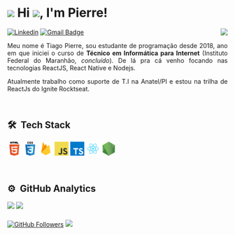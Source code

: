 
<h1>
  <img  src="https://github.com/tiagopierre/portfolio/blob/main/assets/logo.png?raw=true"/>
  Hi <img src="https://raw.githubusercontent.com/kaueMarques/kaueMarques/master/hi.gif" width="30px">, I'm Pierre! 

</h1>

  <img  align="right" src="https://github.com/tiagopierre/portfolio/blob/main/assets/Mobile.png?raw=true"/>

[![Linkedin](https://img.shields.io/badge/-Tiago%20Pierre-6633cc?style=flat&labelColor=6633cc&logo=Linkedin&Color=white)](https://www.linkedin.com/in/devpierre/)
[![Gmail Badge](https://img.shields.io/badge/-suporte.devbuild@gmail.com-6633cc?style=flat&logo=Gmail&logoColor=white&link=mailto:suporte.devbuild@gmail.com)](mailto:suporte.devbuild@gmail.com)

<p align="justify">Meu nome é Tiago Pierre, sou estudante de programação desde 2018, ano em que iniciei o curso de <strong>Técnico em Informática para Internet</strong> (Instituto Federal do Maranhão, <i>concluído</i>). De lá pra cá venho focando nas tecnologias ReactJS, React Native e Nodejs. </p>

<p align="justify">Atualmente trabalho como suporte de T.I na Anatel/PI e estou na trilha de ReactJs do Ignite Rocktseat.</p>


</br>
<h2> 🛠 &nbsp;Tech Stack</h2>  

<code><img height="32em" src="https://raw.githubusercontent.com/github/explore/80688e429a7d4ef2fca1e82350fe8e3517d3494d/topics/html/html.png"></code>
<code><img height="32em" src="https://raw.githubusercontent.com/github/explore/80688e429a7d4ef2fca1e82350fe8e3517d3494d/topics/css/css.png"></code>
<code><img height="32em" src="https://raw.githubusercontent.com/github/explore/80688e429a7d4ef2fca1e82350fe8e3517d3494d/topics/firebase/firebase.png"></code>
<code><img height="32em" src="https://raw.githubusercontent.com/github/explore/80688e429a7d4ef2fca1e82350fe8e3517d3494d/topics/javascript/javascript.png"></code>
<code><img height="32em" src="https://raw.githubusercontent.com/github/explore/80688e429a7d4ef2fca1e82350fe8e3517d3494d/topics/typescript/typescript.png"></code>
<code><img height="32em" src="https://raw.githubusercontent.com/github/explore/80688e429a7d4ef2fca1e82350fe8e3517d3494d/topics/react/react.png"></code>
<code><img height="32em" src="https://raw.githubusercontent.com/github/explore/80688e429a7d4ef2fca1e82350fe8e3517d3494d/topics/nodejs/nodejs.png"></code>

</br>

<h2>⚙️ &nbsp;GitHub Analytics</h2>  
 <img    src="https://github-readme-stats.vercel.app/api/top-langs/?username=tiagopierre&layout=compact&langs_count=7&theme=dark"/>

  <img  width="350em" src="https://github-readme-stats.vercel.app/api?username=tiagopierre&show_icons=true&theme=dark&include_all_commits=true&count_private=true"/>
 


###


[![GitHub Followers](https://img.shields.io/github/followers/tiagopierre?style=flat&labelColor=0D0D0D&logo=Github&Color=white)](https://github.com/tiagopierre)
![](https://komarev.com/ghpvc/?username=your-github-tiagopierre&color=ff69b4&style=flat&label=visitors)






